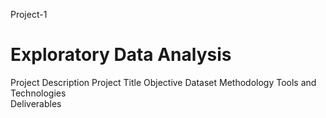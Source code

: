 Project-1

# Exploratory Data Analysis	
Project Description
Project Title
Objective
Dataset	
Methodology	
Tools and Technologies	
Deliverables
